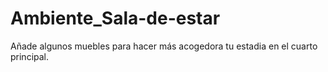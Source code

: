 # Ambiente_Sala-de-estar
Añade algunos muebles para hacer más acogedora tu estadia en el cuarto principal.
